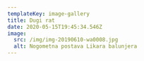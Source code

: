 ```yaml
---
templateKey: image-gallery
title: Dugi rat
date: 2020-05-15T19:45:34.546Z
image:
  src: /img/img-20190610-wa0008.jpg
  alt: Nogometna postava Likara balunjera
---
```


